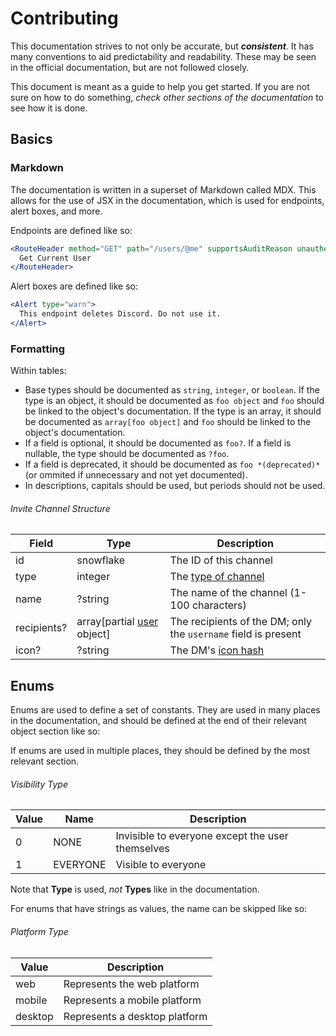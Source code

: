 # Contributing

This documentation strives to not only be accurate, but ***consistent***. It has many conventions to aid predictability and readability. These may be seen in the official documentation, but are not followed closely.

This document is meant as a guide to help you get started. If you are not sure on how to do something, _check other sections of the documentation_ to see how it is done.

## Basics

### Markdown

The documentation is written in a superset of Markdown called MDX. This allows for the use of JSX in the documentation, which is used for endpoints, alert boxes, and more.

Endpoints are defined like so:

```jsx
<RouteHeader method="GET" path="/users/@me" supportsAuditReason unauthenticated supportsOAuth2="scope">
  Get Current User
</RouteHeader>
```

Alert boxes are defined like so:

```jsx
<Alert type="warn">
  This endpoint deletes Discord. Do not use it.
</Alert>
```

### Formatting

Within tables:

- Base types should be documented as `string`, `integer`, or `boolean`. If the type is an object, it should be documented as `foo object` and `foo` should be linked to the object's documentation. If the type is an array, it should be documented as `array[foo object]` and `foo` should be linked to the object's documentation.
- If a field is optional, it should be documented as `foo?`. If a field is nullable, the type should be documented as `?foo`.
- If a field is deprecated, it should be documented as `foo *(deprecated)*` (or ommited if unnecessary and not yet documented).
- In descriptions, capitals should be used, but periods should not be used.

###### Invite Channel Structure

| Field       | Type                                                      | Description                                                    |
| ----------- | --------------------------------------------------------- | -------------------------------------------------------------- |
| id          | snowflake                                                 | The ID of this channel                                         |
| type        | integer                                                   | The [type of channel](/resources/channel#channel-types)        |
| name        | ?string                                                   | The name of the channel (1-100 characters)                     |
| recipients? | array[partial [user](/resources/user#user-object) object] | The recipients of the DM; only the `username` field is present |
| icon?       | ?string                                                   | The DM's [icon hash](/reference#cdn-formatting)                |

## Enums

Enums are used to define a set of constants. They are used in many places in the documentation, and should be defined at the end of their relevant object section like so:

If enums are used in multiple places, they should be defined by the most relevant section.

###### Visibility Type

| Value | Name     | Description                                      |
| ----- | -------- | ------------------------------------------------ |
| 0     | NONE     | Invisible to everyone except the user themselves |
| 1     | EVERYONE | Visible to everyone                              |

Note that **Type** is used, *not* **Types** like in the documentation.

For enums that have strings as values, the name can be skipped like so:

###### Platform Type

| Value   | Description                   |
| ------- | ----------------------------- |
| web     | Represents the web platform   |
| mobile  | Represents a mobile platform  |
| desktop | Represents a desktop platform |
